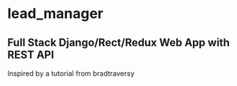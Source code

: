 # lead_manager
## Full Stack Django/Rect/Redux Web App with REST API

Inspired by a tutorial from bradtraversy
